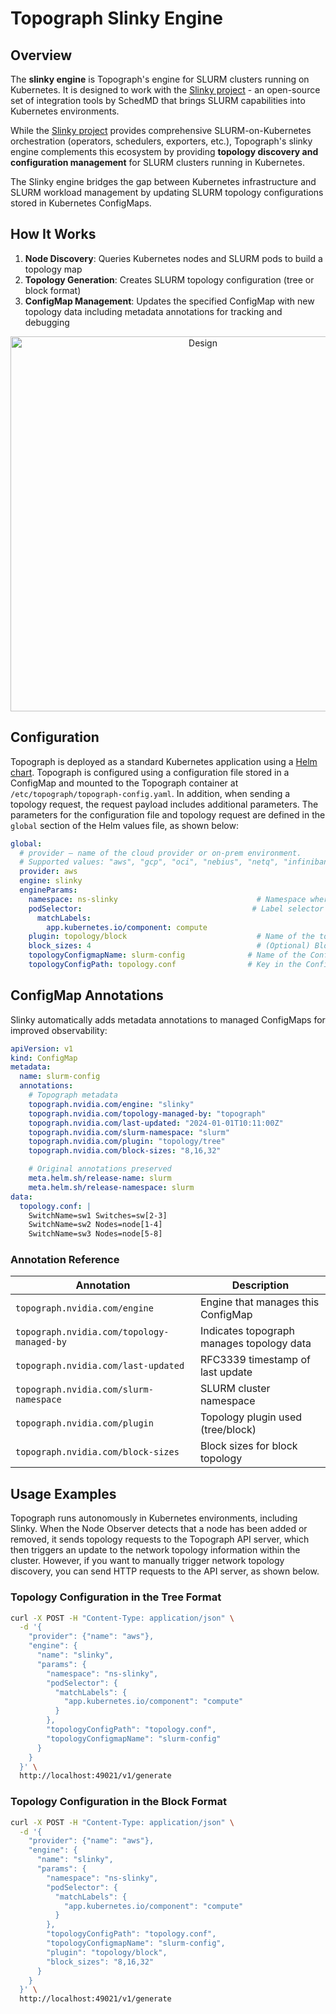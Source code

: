 # Topograph Slinky Engine

## Overview

The **slinky engine** is Topograph's engine for SLURM clusters running on Kubernetes. It is designed to work with the [Slinky project](https://github.com/SlinkyProject/) - an open-source set of integration tools by SchedMD that brings SLURM capabilities into Kubernetes environments.

While the [Slinky project](https://slinky.ai) provides comprehensive SLURM-on-Kubernetes orchestration (operators, schedulers, exporters, etc.), Topograph's slinky engine complements this ecosystem by providing **topology discovery and configuration management** for SLURM clusters running in Kubernetes.

The Slinky engine bridges the gap between Kubernetes infrastructure and SLURM workload management by updating SLURM topology configurations stored in Kubernetes ConfigMaps.

## How It Works

1. **Node Discovery**: Queries Kubernetes nodes and SLURM pods to build a topology map
2. **Topology Generation**: Creates SLURM topology configuration (tree or block format)
3. **ConfigMap Management**: Updates the specified ConfigMap with new topology data including metadata annotations for tracking and debugging

<p align="center"><img src="assets/topograph-slinky.png" width="600" alt="Design"></p>

## Configuration
Topograph is deployed as a standard Kubernetes application using a [Helm chart](https://github.com/NVIDIA/topograph/tree/main/charts/topograph).
Topograph is configured using a configuration file stored in a ConfigMap and mounted to the Topograph container at `/etc/topograph/topograph-config.yaml`.
In addition, when sending a topology request, the request payload includes additional parameters.
The parameters for the configuration file and topology request are defined in the `global` section of the Helm values file, as shown below:

```yaml
global:
  # provider – name of the cloud provider or on-prem environment.
  # Supported values: "aws", "gcp", "oci", "nebius", "netq", "infiniband-k8s", "dra".
  provider: aws
  engine: slinky
  engineParams:
    namespace: ns-slinky                               # Namespace where Slinky is running
    podSelector:                                      # Label selector for pods running SLURM nodes
      matchLabels:
        app.kubernetes.io/component: compute
    plugin: topology/block                             # Name of the topology plugin
    block_sizes: 4                                     # (Optional) Block size for the block topology plugin
    topologyConfigmapName: slurm-config              # Name of the ConfigMap containing the topology config
    topologyConfigPath: topology.conf                # Key in the ConfigMap for the topology config
```

## ConfigMap Annotations

Slinky automatically adds metadata annotations to managed ConfigMaps for improved observability:

```yaml
apiVersion: v1
kind: ConfigMap
metadata:
  name: slurm-config
  annotations:
    # Topograph metadata
    topograph.nvidia.com/engine: "slinky"
    topograph.nvidia.com/topology-managed-by: "topograph"
    topograph.nvidia.com/last-updated: "2024-01-01T10:11:00Z"
    topograph.nvidia.com/slurm-namespace: "slurm"
    topograph.nvidia.com/plugin: "topology/tree"
    topograph.nvidia.com/block-sizes: "8,16,32"

    # Original annotations preserved
    meta.helm.sh/release-name: slurm
    meta.helm.sh/release-namespace: slurm
data:
  topology.conf: |
    SwitchName=sw1 Switches=sw[2-3]
    SwitchName=sw2 Nodes=node[1-4]
    SwitchName=sw3 Nodes=node[5-8]
```

### Annotation Reference

| Annotation                                 | Description                               |
| ------------------------------------------ | ----------------------------------------- |
| `topograph.nvidia.com/engine`              | Engine that manages this ConfigMap        |
| `topograph.nvidia.com/topology-managed-by` | Indicates topograph manages topology data |
| `topograph.nvidia.com/last-updated`        | RFC3339 timestamp of last update          |
| `topograph.nvidia.com/slurm-namespace`     | SLURM cluster namespace                   |
| `topograph.nvidia.com/plugin`              | Topology plugin used (tree/block)         |
| `topograph.nvidia.com/block-sizes`         | Block sizes for block topology            |

## Usage Examples

Topograph runs autonomously in Kubernetes environments, including Slinky. When the Node Observer detects that a node has been added or removed, it sends topology requests to the Topograph API server, which then triggers an update to the network topology information within the cluster. However, if you want to manually trigger network topology discovery, you can send HTTP requests to the API server, as shown below.

### Topology Configuration in the Tree Format

```bash
curl -X POST -H "Content-Type: application/json" \
  -d '{
    "provider": {"name": "aws"},
    "engine": {
      "name": "slinky",
      "params": {
        "namespace": "ns-slinky",
        "podSelector": {
          "matchLabels": {
            "app.kubernetes.io/component": "compute"
          }
        },
        "topologyConfigPath": "topology.conf",
        "topologyConfigmapName": "slurm-config"
      }
    }
  }' \
  http://localhost:49021/v1/generate
```

### Topology Configuration in the Block Format

```bash
curl -X POST -H "Content-Type: application/json" \
  -d '{
    "provider": {"name": "aws"},
    "engine": {
      "name": "slinky",
      "params": {
        "namespace": "ns-slinky",
        "podSelector": {
          "matchLabels": {
            "app.kubernetes.io/component": "compute"
          }
        },
        "topologyConfigPath": "topology.conf",
        "topologyConfigmapName": "slurm-config",
        "plugin": "topology/block",
        "block_sizes": "8,16,32"
      }
    }
  }' \
  http://localhost:49021/v1/generate
```

